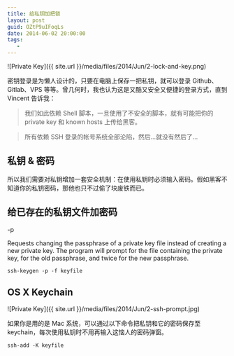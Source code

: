 ```yaml
---
title: 给私钥加把锁
layout: post
guid: OZtP9uIFoqLs
date: 2014-06-02 20:00:00
tags:
   - 
---
```


![Private Key]({{ site.url }}/media/files/2014/Jun/2-lock-and-key.png)

密钥登录是为懒人设计的，只要在电脑上保存一把私钥，就可以登录 Github、Gitlab、VPS 等等。曾几何时，我也认为这是又酷又安全又便捷的登录方式，直到 Vincent 告诉我：

> 我们如此依赖 Shell 脚本，一旦使用了不安全的脚本，就有可能把你的 private key 和 known hosts 上传给黑客。

> 所有依赖 SSH 登录的帐号系统全部沦陷，然后...就没有然后了...


## 私钥 & 密码

所以我们需要对私钥增加一套安全机制：在使用私钥时必须输入密码。假如黑客不知道你的私钥密码，那他也只不过偷了块废铁而已。


## 给已存在的私钥文件加密码

-p      

Requests changing the passphrase of a private key file instead of creating a new private key.  The program will prompt for the file containing the private key, for the old passphrase, and twice for the new passphrase.

    ssh-keygen -p -f keyfile
    
    
## OS X Keychain


![Private Key]({{ site.url }}/media/files/2014/Jun/2-ssh-prompt.jpg)

如果你是用的是 Mac 系统，可以通过以下命令把私钥和它的密码保存至 keychain，每次使用私钥时不用再输入这恼人的密码弹窗。

    ssh-add -K keyfile
